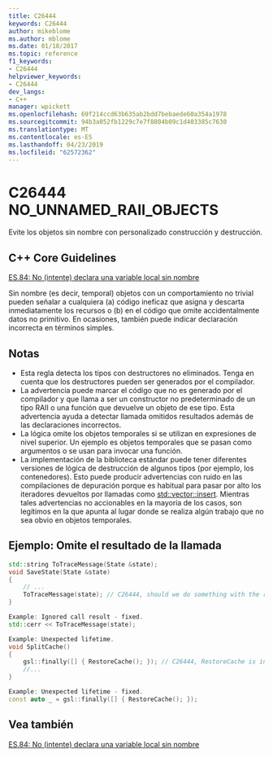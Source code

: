 ```yaml
---
title: C26444
keywords: C26444
author: mikeblome
ms.author: mblome
ms.date: 01/18/2017
ms.topic: reference
f1_keywords:
- C26444
helpviewer_keywords:
- C26444
dev_langs:
- C++
manager: wpickett
ms.openlocfilehash: 69f214ccd63b635ab2bdd7bebaede60a354a1978
ms.sourcegitcommit: 94b3a052fb1229c7e7f8804b09c1d403385c7630
ms.translationtype: MT
ms.contentlocale: es-ES
ms.lasthandoff: 04/23/2019
ms.locfileid: "62572362"
---
```

# <a name="c26444-nounnamedraiiobjects"></a>C26444 NO_UNNAMED_RAII_OBJECTS

Evite los objetos sin nombre con personalizado construcción y destrucción.

## <a name="c-core-guidelines"></a>C++ Core Guidelines

[ES.84: No (intente) declara una variable local sin nombre](https://github.com/isocpp/CppCoreGuidelines/blob/master/CppCoreGuidelines.md)

Sin nombre (es decir, temporal) objetos con un comportamiento no trivial pueden señalar a cualquiera (a) código ineficaz que asigna y descarta inmediatamente los recursos o (b) en el código que omite accidentalmente datos no primitivo. En ocasiones, también puede indicar declaración incorrecta en términos simples.

## <a name="notes"></a>Notas

- Esta regla detecta los tipos con destructores no eliminados. Tenga en cuenta que los destructores pueden ser generados por el compilador.
- La advertencia puede marcar el código que no es generado por el compilador y que llama a ser un constructor no predeterminado de un tipo RAII o una función que devuelve un objeto de ese tipo. Esta advertencia ayuda a detectar llamada omitidos resultados además de las declaraciones incorrectos.
- La lógica omite los objetos temporales si se utilizan en expresiones de nivel superior. Un ejemplo es objetos temporales que se pasan como argumentos o se usan para invocar una función.
- La implementación de la biblioteca estándar puede tener diferentes versiones de lógica de destrucción de algunos tipos (por ejemplo, los contenedores). Esto puede producir advertencias con ruido en las compilaciones de depuración porque es habitual para pasar por alto los iteradores devueltos por llamadas como [std::vector::insert](/cpp/standard-library/vector-class#insert). Mientras tales advertencias no accionables en la mayoría de los casos, son legítimos en la que apunta al lugar donde se realiza algún trabajo que no sea obvio en objetos temporales.

## <a name="example-ignored-call-result"></a>Ejemplo: Omite el resultado de la llamada

```cpp
std::string ToTraceMessage(State &state);
void SaveState(State &state)
{
    // ...
    ToTraceMessage(state); // C26444, should we do something with the result of this call?
}

Example: Ignored call result - fixed.
std::cerr << ToTraceMessage(state);

Example: Unexpected lifetime.
void SplitCache()
{
    gsl::finally([] { RestoreCache(); }); // C26444, RestoreCache is invoked immediately!
    //...
}

Example: Unexpected lifetime - fixed.
const auto _ = gsl::finally([] { RestoreCache(); });
```

## <a name="see-also"></a>Vea también

[ES.84: No (intente) declara una variable local sin nombre](https://github.com/isocpp/CppCoreGuidelines/blob/master/CppCoreGuidelines.md)
